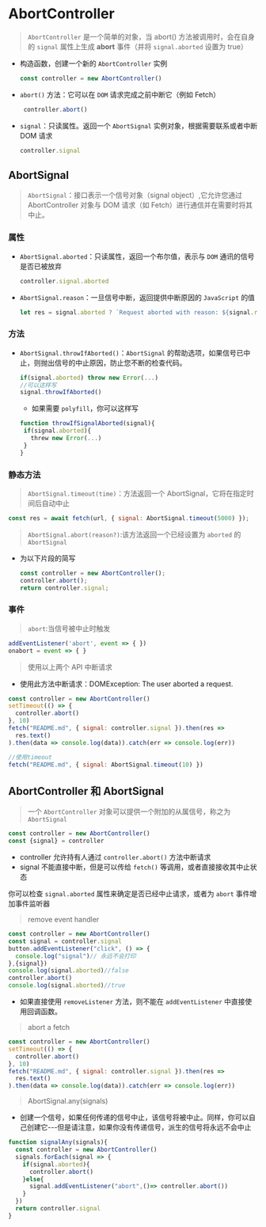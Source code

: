 
# AbortController

>`AbortController` 是一个简单的对象，当 abort() 方法被调用时，会在自身的 `signal` 属性上生成 **abort** 事件（并将 `signal.aborted` 设置为 true）

* 构造函数，创建一个新的 `AbortController` 实例

  ```js
  const controller = new AbortController()
  ```

* `abort()` 方法：它可以在 `DOM` 请求完成之前中断它（例如 Fetch）

   ```js
    controller.abort()
    ```

* `signal`：只读属性。返回一个 `AbortSignal` 实例对象，根据需要联系或者中断 DOM 请求

   ```js
   controller.signal
   ```

## AbortSignal

> `AbortSignal`：接口表示一个信号对象（signal object）,它允许您通过 AbortController 对象与 DOM 请求（如 Fetch）进行通信并在需要时将其中止。

### 属性

* `AbortSignal.aborted`：只读属性，返回一个布尔值，表示与 `DOM` 通讯的信号是否已被放弃

    ```js
    controller.signal.aborted
    ```

* `AbortSignal.reason`：一旦信号中断，返回提供中断原因的 `JavaScript` 的值

   ```js
   let res = signal.aborted ? `Request aborted with reason: ${signal.reason}` : 'Request not aborted'
   ```

### **方法**

* `AbortSignal.throwIfAborted()`：`AbortSignal` 的帮助选项，如果信号已中止，则抛出信号的中止原因，防止您不断的检查代码。

   ```js
   if(signal.aborted) throw new Error(...)
   //可以这样写
   signal.throwIfAborted()
   ```

  * 如果需要 `polyfill`，你可以这样写

   ```js
   function throwIfSignalAborted(signal){
    if(signal.aborted){
      threw new Error(...)
    }
   }
   ```

### **静态方法**

>`AbortSignal.timeout(time)`：方法返回一个 AbortSignal，它将在指定时间后自动中止

   ```js
   const res = await fetch(url, { signal: AbortSignal.timeout(5000) });
   ```

>`AbortSignal.abort(reason?)`:该方法返回一个已经设置为 `aborted` 的 `AbortSignal`

* 为以下片段的简写

   ```js
   const controller = new AbortController();
   controller.abort();
   return controller.signal;
   ```

### **事件**

>`abort`:当信号被中止时触发

   ```js
   addEventListener('abort', event => { })
   onabort = event => { }
   ```

> 使用以上两个 API 中断请求

* 使用此方法中断请求：DOMException: The user aborted a request.

```js
const controller = new AbortController()
setTimeout(() => {
  controller.abort()
}, 10)
fetch("README.md", { signal: controller.signal }).then(res =>
  res.text()
).then(data => console.log(data)).catch(err => console.log(err))

//使用timeout
fetch("README.md", { signal: AbortSignal.timeout(10) })
```

## AbortController 和 AbortSignal

> 一个 `AbortController` 对象可以提供一个附加的从属信号，称之为 `AbortSignal`

```js
const controller = new AbortController()
const {signal} = controller
```

* controller 允许持有人通过 `controller.abort()` 方法中断请求
* signal 不能直接中断，但是可以传给 `fetch()` 等调用，或者直接接收其中止状态

你可以检查 `signal.aborted` 属性来确定是否已经中止请求，或者为 `abort` 事件增加事件监听器

>remove event handler

```js
const controller = new AbortController()
const signal = controller.signal
button.addEventListener("click", () => {
  console.log("signal")// 永远不会打印
},{signal})
console.log(signal.aborted)//false
controller.abort()
console.log(signal.aborted)//true
```

* 如果直接使用 `removeListener` 方法，则不能在 `addEventListener` 中直接使用回调函数。

> abort a fetch

```js
const controller = new AbortController()
setTimeout(() => {
  controller.abort()
}, 10)
fetch("README.md", { signal: controller.signal }).then(res =>
  res.text()
).then(data => console.log(data)).catch(err => console.log(err))
```

> AbortSignal.any(signals)

* 创建一个信号，如果任何传递的信号中止，该信号将被中止。同样，你可以自己创建它---但是请注意，如果你没有传递信号，派生的信号将永远不会中止

```js
function signalAny(signals){
  const controller = new AbortController()
  signals.forEach(signal => {
    if(signal.aborted){
      controller.abort()    
    }else{
      signal.addEventListener("abort",()=> controller.abort())
    }
  })
  return controller.signal
}
```
